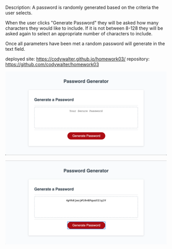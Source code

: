Description: A password is randomly generated based on the criteria the user selects.

When the user clicks "Generate Password" they will be asked how many characters they would like to include. If it is not between 8-128 they will be asked again to select an appropriate number of characters to include.

Once all parameters have been met a random password will generate in the text field.

deployed site: https://codywalter.github.io/homework03/
repository: https://github.com/codywalter/homework03

![](./images/Password-Generator-Deployed-Site.png)

![](./images/Password-Generator-Deployed-Site-2.png)
